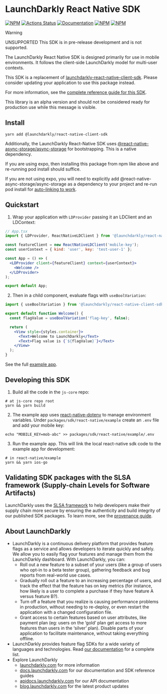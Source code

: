 # LaunchDarkly React Native SDK

[![NPM][sdk-react-native-npm-badge]][sdk-react-native-npm-link]
[![Actions Status][sdk-react-native-ci-badge]][sdk-react-native-ci]
[![Documentation][sdk-react-native-ghp-badge]][sdk-react-native-ghp-link]
[![NPM][sdk-react-native-dm-badge]][sdk-react-native-npm-link]
[![NPM][sdk-react-native-dt-badge]][sdk-react-native-npm-link]

> [!WARNING]  
> UNSUPPORTED This SDK is in pre-release development and is not supported.

The LaunchDarkly React Native SDK is designed primarily for use in mobile environments. It follows the client-side LaunchDarkly model for multi-user contexts.

This SDK is a replacement of [launchdarkly-react-native-client-sdk](https://github.com/launchdarkly/react-native-client-sdk). Please consider updating your application to use this package instead.

For more information, see the [complete reference guide for this SDK](https://docs.launchdarkly.com/sdk/client-side/react-native).

This library is an alpha version and should not be considered ready for production use while this message is visible.

## Install

```shell
yarn add @launchdarkly/react-native-client-sdk
```

Additionally, the LaunchDarkly React-Native SDK uses
[@react-native-async-storage/async-storage](https://github.com/react-native-async-storage/async-storage)
for bootstrapping. This is a native dependency.

If you are using expo, then installing this package from npm like above and re-running pod install should suffice.

If you are not using expo, you will need to explicitly add
@react-native-async-storage/async-storage as a dependency to your project
and re-run pod install for [auto-linking to work](https://github.com/react-native-community/cli/issues/1347).

## Quickstart

1. Wrap your application with `LDProvider` passing it an LDClient and
   an LDContext:

```jsx
// App.tsx
import { LDProvider, ReactNativeLDClient } from '@launchdarkly/react-native-client-sdk';

const featureClient = new ReactNativeLDClient('mobile-key');
const userContext = { kind: 'user', key: 'test-user-1' };

const App = () => (
  <LDProvider client={featureClient} context={userContext}>
    <Welcome />
  </LDProvider>
);

export default App;
```

2. Then in a child component, evaluate flags with `useBoolVariation`:

```jsx
import { useBoolVariation } from '@launchdarkly/react-native-client-sdk';

export default function Welcome() {
  const flagValue = useBoolVariation('flag-key', false);

  return (
    <View style={styles.container}>
      <Text>Welcome to LaunchDarkly</Text>
      <Text>Flag value is {`${flagValue}`}</Text>
    </View>
  );
}
```

See the full [example app](https://github.com/launchdarkly/js-core/tree/main/packages/sdk/react-native/example).

## Developing this SDK

1. Build all the code in the `js-core` repo:

```shell
# at js-core repo root
yarn && yarn build
```

2. The example app uses [react-native-dotenv](https://github.com/goatandsheep/react-native-dotenv)
   to manage environment variables. Under `packages/sdk/react-native/example`
   create an `.env` file and add your mobile key:

```shell
echo "MOBILE_KEY=mob-abc" >> packages/sdk/react-native/example/.env
```

3. Run the example app. This will link the local react-native sdk code to the
   example app for development:

```shell
# in react-native/example
yarn && yarn ios-go
```

## Validating SDK packages with the SLSA framework (Supply-chain Levels for Software Artifacts)

LaunchDarkly uses the [SLSA framework](https://slsa.dev/spec/v1.0/about) to help developers make their supply chain more secure by ensuring the authenticity and build integrity of our published SDK packages. To learn more, see the [provenance guide](PROVENANCE.md). 

## About LaunchDarkly

- LaunchDarkly is a continuous delivery platform that provides feature flags as a service and allows developers to iterate quickly and safely. We allow you to easily flag your features and manage them from the LaunchDarkly dashboard. With LaunchDarkly, you can:
  - Roll out a new feature to a subset of your users (like a group of users who opt-in to a beta tester group), gathering feedback and bug reports from real-world use cases.
  - Gradually roll out a feature to an increasing percentage of users, and track the effect that the feature has on key metrics (for instance, how likely is a user to complete a purchase if they have feature A versus feature B?).
  - Turn off a feature that you realize is causing performance problems in production, without needing to re-deploy, or even restart the application with a changed configuration file.
  - Grant access to certain features based on user attributes, like payment plan (eg: users on the ‘gold’ plan get access to more features than users in the ‘silver’ plan). Disable parts of your application to facilitate maintenance, without taking everything offline.
- LaunchDarkly provides feature flag SDKs for a wide variety of languages and technologies. Read [our documentation](https://docs.launchdarkly.com/sdk) for a complete list.
- Explore LaunchDarkly
  - [launchdarkly.com](https://www.launchdarkly.com/ 'LaunchDarkly Main Website') for more information
  - [docs.launchdarkly.com](https://docs.launchdarkly.com/ 'LaunchDarkly Documentation') for our documentation and SDK reference guides
  - [apidocs.launchdarkly.com](https://apidocs.launchdarkly.com/ 'LaunchDarkly API Documentation') for our API documentation
  - [blog.launchdarkly.com](https://blog.launchdarkly.com/ 'LaunchDarkly Blog Documentation') for the latest product updates

[sdk-react-native-ci-badge]: https://github.com/launchdarkly/js-core/actions/workflows/react-native.yml/badge.svg
[sdk-react-native-ci]: https://github.com/launchdarkly/js-core/actions/workflows/react-native.yml
[sdk-react-native-npm-badge]: https://img.shields.io/npm/v/@launchdarkly/react-native-client-sdk.svg?style=flat-square
[sdk-react-native-npm-link]: https://www.npmjs.com/package/@launchdarkly/react-native-client-sdk
[sdk-react-native-ghp-badge]: https://img.shields.io/static/v1?label=GitHub+Pages&message=API+reference&color=00add8
[sdk-react-native-ghp-link]: https://launchdarkly.github.io/js-core/packages/sdk/react-native/docs/
[sdk-react-native-dm-badge]: https://img.shields.io/npm/dm/@launchdarkly/react-native-client-sdk.svg?style=flat-square
[sdk-react-native-dt-badge]: https://img.shields.io/npm/dt/@launchdarkly/react-native-client-sdk.svg?style=flat-square
